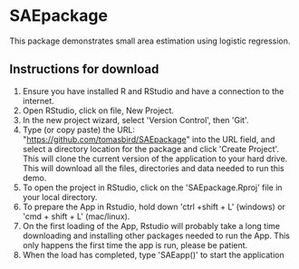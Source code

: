 # SAEpackage
This package demonstrates small area estimation using logistic regression.

## Instructions for download
1. Ensure you have installed R and RStudio and have a connection to the internet.
2. Open RStudio, click on file, New Project. 
3. In the new project wizard, select 'Version Control', then 'Git'.
4.  Type (or copy paste) the URL: "https://github.com/tomasbird/SAEpackage" into the URL field, and select a directory location for the package and click 'Create Project'. This will clone the current version of the application to your hard drive.  This will download all the files, directories and data needed to run this demo.
5. To open the project in RStudio,  click on the 'SAEpackage.Rproj' file in your local directory.
6. To prepare the App in Rstudio, hold down 'ctrl +shift + L' (windows) or 'cmd + shift + L' (mac/linux).
7. On the first loading of the App,  Rstudio will probably take a long time downloading and installing other packages needed to run the App.  This only happens the first time the app is run, please be patient.
8. When the load has completed, type 'SAEapp()' to start the application


